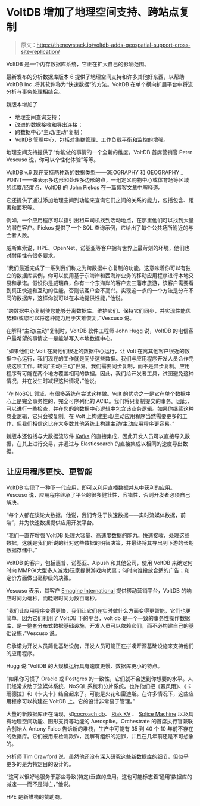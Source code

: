 # VoltDB 增加了地理空间支持、跨站点复制

> 原文：<https://thenewstack.io/voltdb-adds-geospatial-support-cross-site-replication/>

VoltDB 是一个内存数据库系统，它正在扩大自己的影响范围。

最新发布的分析数据库版本 6 提供了地理空间支持和许多其他好东西，以帮助 VoltDB Inc .将其软件称为“快速数据”的方法。VoltDB 在单个横向扩展平台中将流分析与事务处理相结合。

新版本增加了

*   地理空间查询支持；
*   改进的数据接收和导出连接；
*   跨数据中心“主动/主动”复制；
*   VoltDB 管理中心，包括对集群管理、工作负载平衡和监控的增强。

地理空间支持提供了“你能做的事情的一个全新的维度。VoltDB 首席营销官 Peter Vescuso 说，你可以个性化体验”等等。

VoltDB v.6 现在支持两种新的数据类型——GEOGRAPHY 和 GEOGRAPHY _ POINT——来表示多边形和处理多边形的点，一组定义购物中心或体育场等区域的纬度/经度点，VoltDB 的 John Piekos 在一篇博客文章中解释道。

它还提供了通过添加地理空间列功能来查询它们之间的关系的能力，包括包含、距离和面积等。

例如，一个应用程序可以指引出租车司机找到活动地点，在那里他们可以找到大量的潜在客户。Piekos 提供了一个 SQL 查询示例，它给出了每个公共场所附近的与会者人数。

威斯库索说，HPE、OpenNet、诺基亚等客户拥有世界上最苛刻的环境，他们也对耐用性有很多要求。

“我们最近完成了一系列我们称之为跨数据中心复制的功能。这意味着你可以有独立的数据库实例，你可以使用基于东海岸和西海岸业务的移动应用程序进行本地交易和承诺。假设你是威瑞森，你有一个东海岸的客户去三藩市旅游，该客户需要看到真正快速和互动的性能，否则该客户会不高兴。实现这一点的一个方法是分布不同的数据库，这样你就可以在本地提供性能，”他说。

“跨数据中心复制使您能够分离数据库、维护它们、保持它们同步，并实现性能优势和/或您可以将这种能力用于灾难恢复，”Vescuso 说。

在解释“主动/主动”复制时，VoltDB 软件工程师 John Hugg 说，VoltDB 的电信客户最希望的事情之一是能够写入本地数据中心。

“如果他们让 Volt 在离他们很近的数据中心运行，让 Volt 在离其他客户很近的数据中心运行，我们现在的工作就是同步这些数据。我们与应用程序开发人员合作完成这项工作。转向“主动/主动”世界，我们需要同步复制，而不是异步复制。应用程序有可能在两个地方覆盖相同的数据。因此，我们给开发者工具，试图避免这种情况，并在发生时减轻这种情况，”他说。

“在 NoSQL 领域，有很多系统在尝试这样做。Volt 的优势之一是它在单个数据中心上是完全事务性的、完全可序列化的 ACID。我们将只复制提交的事务。因此，可以进行一些检查，并在您的跨数据中心逻辑中包含该业务逻辑。如果你继续这种商业逻辑，它只会被复制。在 Volt 上构建主动/主动应用程序当然需要更多的工作，但我们相信这比在大多数其他系统上构建主动/主动应用程序更容易。”

新版本还包括与大数据流软件 [Kafka](https://thenewstack.io/confluent-2-0-bringing-kafka-0-9-features-enterprise/) 的直接集成，因此开发人员可以直接导入数据，在其上进行交易，并通过与 Elasticsearch 的直接集成以相同的速度导出数据。

## **让应用程序更快、更智能**

VoltDB 实现了一种下一代应用，即可以利用直播数据并从中获利的应用。Vescuso 说，应用程序继承了平台的很多健壮性，容错性，否则开发者必须自己解决。

“每个人都在谈论大数据。他说，我们专注于快速数据——实时流媒体数据，前端”，并为快速数据提供应用开发平台。

“我们一直在增强 VoltDB 处理大容量、高速度数据的能力。快速接收、处理这些数据，这就是我们所说的针对这些数据的明智决策，并最终将其导出到下游的长期数据存储中。”

VoltDB 的客户，包括惠普、诺基亚、Aipush 和其他公司，使用 VoltDB 来确定何时向 MMPG(大型多人游戏)玩家提供游戏内优惠；何时向谁投放合适的广告；和定价方面做出毫秒级的决策。

Vescuso 表示，其客户 [Emagine International](http://www.emagineinternational.com/) 提供移动营销平台，VoltDB 的响应时间为毫秒，而眨眼时间为数百毫秒。

“我们让应用程序变得更快，我们让它们在实时做什么方面变得更智能，它们也更简单，因为它们利用了 VoltDB 下的平台，volt db 是一个一致的事务性操作数据库，是一整套分布式数据基础设施，开发人员可以依赖它们，而不必构建自己的基础设施，”Vescuso 说。

它承诺为开发人员简化基础设施，开发人员可能正在拼凑开源基础设施来支持他们的应用程序。

Hugg 说:“VoltDB 的大规模运行具有速度更慢、数据库更小的特点。

“如果你习惯了 Oracle 或 Postgres 的一致性，它们就不会达到你想要的水平。人们经常求助于流媒体系统、NoSQL 系统和分片系统。也许他们把《暴风雨》、《卡珊德拉》和《卡夫卡》结合起来了。可能是火花和雷迪斯。在许多情况下，这些应用程序可以构建在 VoltDB 上。它的设计非常易于管理。”

大量的新数据库正在涌现，如[cocroach db](https://thenewstack.io/cockroachdb-unkillable-distributed-sql-database/)、 [Riak KV](https://thenewstack.io/riaks-nosql-database-and-its-new-fit-with-apache-mesos/) 、 [Splice Machine](https://thenewstack.io/splice-machine-hybrid-sql-system-fuses-transactions-analytics/) 以及具有地理空间功能、图形支持等功能的 Aerospike。Orchestrate 的首席执行官兼联合创始人 Antony Falco 告诉新的堆栈，生产中可能有 35 到 40 个 10 年前不存在的数据库。它们被用来检测欺诈，瓦解有组织的犯罪，并且在几年前还是不可想象的。

分析师 Tim Crawford 说，虽然他还没有深入研究这些新数据库的细节，但似乎更多的是为特定目的设计的。

“这可以很好地服务于那些导致(特定)垂直的应用。这也可能标志着‘通用’数据库的减速——而不是消亡，”他说。

HPE 是新堆栈的赞助商。

<svg xmlns:xlink="http://www.w3.org/1999/xlink" viewBox="0 0 68 31" version="1.1"><title>Group</title> <desc>Created with Sketch.</desc></svg>